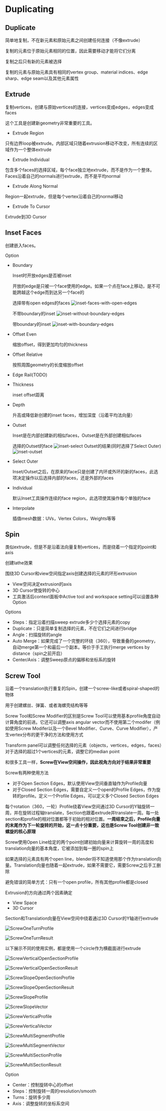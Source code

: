 # Duplicating

## Duplicate

简单地复制，不在新元素和原始元素之间创建任何连接（不像extrude）

复制的元素位于原始元素相同的位置，因此需要移动才能将它们分离

复制之后只有新的元素被选择

复制的元素与原始元素具有相同的vertex group、material indices、edge sharp、edge seam以及其他元素属性

## Extrude

复制vertices，创建与原始vertices的连接，vertices变成edges，edges变成faces

这个工具是创建新geometry非常重要的工具。

- Extrude Region

只有边界loop被extrude。内部区域只随着extrusion移动不改变，所有连续的区域作为一个整体extrude

- Extrude Individual

包含多个faces的选择区域，每个face独立地extrude，而不是作为一个整体。Faces沿着自己的normals进行extrude，而不是平均normal

- Extrude Along Normal

Region一起extrude，但是每个vertex沿着自己的normal移动

- Extrude To Cursor

Extrude到3D Cursor

## Inset Faces

创建嵌入faces。

Option

- Boundary

  Inset时开放edges是否被inset

  开放的edge是只被一个face使用的edge。如果一个点在face上移动，是不可能跨越这个edge而到达另一个face的

  选择带有open edges的faces
  ![inset-faces-with-open-edges](image/inset-faces-with-open-edges.png)

  不带boundary的inset
  ![inset-without-boundary-edges](image/inset-without-boundary-edges.png)

  带boundary的inset
  ![inset-with-boundary-edges](image/inset-with-boundary-edges.png)

- Offset Even

  缩放offset，得到更加均匀的thickness

- Offset Relative

  按照周围geometry的长度缩放offset

- Edge Rail(TODO)

- Thickness

  inset offset距离

- Depth

  升高或降低新创建的inset faces，增加深度（沿着平均法向量）

- Outset

  Inset是在内部创建新的相似faces，Outset是在外部创建相似faces

  选择的Outset的face
  ![inset-select](image/inset-select.png)
  Outset的结果(同时选择了Select Outer)
  ![inset-outset](image/inset-outset.png)

- Select Outer

  Inset/Outset之后，在原来的face只是创建了内环或外环的新的faces，此选项决定操作以后选择内部的faces，还是外部的faces

- Individual

  默认Inset工具操作连续的face region，此选项使其操作每个单独的face

- Interpolate

  插值mesh数据：UVs，Vertex Colors，Weights等等

## Spin

类似extrude，但是不是沿着法向量复制vertices，而是绕着一个指定的point和axis

创建lathe效果

围绕3D Cursor和view空间指定axis创建选择的元素的环形extrusion

- View空间决定extrusion的axis
- 3D Cursor使旋转的中心
- 工具激活后context面板中Active tool and workspace setting可以设置各种Option

Options

- Steps：指定沿着扫描sweep extrude多少个选择元素的copy
- Duplicate：只是简单复制选择的元素，不在它们之间进行bridge
- Angle：扫描旋转的angle
- Auto Merge：如果完成了一个完整的环绕（360），导致重叠的geometry，自动merge第一个和最后一个副本。等价于手工执行merge vertices by distance（spin之前开启）
- Center/Axis：调整Sweep原点的偏移和坐标系的旋转

## Screw Tool

沿着一个translation执行重复的Spin，创建一个screw-like或者spiral-shaped的物体

用于创建螺丝、弹簧、或者海螺壳结构等等

Screw Tool和Screw Modifier的区别是Screw Tool可以使用基本profile角度自动计算角度的前进。它还可以调整axis angular vector而不使用第二个modifer（例如使用Screw Modifer以及一个Bevel Modifier、Curve、Curve Modifier），产生vertex分布的更干净的方法和使用方式

Transform panel可以调整任何选择的元素（objects，vertices，edges，faces）对于选择的超过1个vertices的元素，调整它的median point

和很多工具一样，**Screw在View空间操作，因此视角方向对于结果非常重要**

Screw有两种使用方法

- 对于Open Section Edges，默认使用View空间垂直轴作为Profile向量
- 对于Closed Section Edges，需要自定义一个open的Profile Edges，作为旋转的profile。定义一个Profile Edges，可以定义多个Closed Section Edges

每个rotation（360，一轮）Profile绕着View空间通过3D Cursor的Y轴旋转一周，并在旋转过程轴translate，Section也跟着extrude并translate一周。每一处section和profile的相对位置都等于初始的相对位置。**一周结束之后，Profile向量的末尾作为下一轮旋转的开始，这一点十分重要，这也是Screw Tool创建非一致螺旋的核心原理**

Screw使用Open Line给定的两个point创建初始向量来计算旋转一周的高度和translation向量的基本角度，它被添加到每一圈的spin上

如果选择的元素具有两个open line，blender将不知道使用那个作为translation向量。Translation向量也随着一起extrude，如果不需要它，需要Screw之后手工删除

避免错误的简单方式：只有一个open profile，所有其他profile都是closed

Extrusion的方向通过两个因素确定

- View Space
- 3D Cursor

Section和Translation向量在View空间中绕着通过3D Cursor的Y轴进行extrude

![ScrewOneTurnProfile](image/ScrewOneTurnProfile.png)

![ScrewOneTurnResult](image/ScrewOneTurnResult.png)

以下展示不同的使用实例，都是使用一个circle作为横截面进行extrude

![ScrewVerticalOpenSectionProfile](image/ScrewVerticalOpenSectionProfile.png)

![ScrewVerticalOpenSectionResult](image/ScrewVerticalOpenSectionResult.png)

![ScrewSlopeOpenSectionProfile](image/ScrewSlopeOpenSectionProfile.png)

![ScrewSlopeOpenSectionResult](image/ScrewSlopeOpenSectionResult.png)

![ScrewSlopeProfile](image/ScrewSlopeProfile.png)

![ScrewSlopeVector](image/ScrewSlopeVector.png)

![ScrewVerticalProfile](image/ScrewVerticalProfile.png)

![ScrewVerticalVector](image/ScrewVerticalVector.png)

![ScrewMultiSegmentProfile](image/ScrewMultiSegmentProfile.png)

![ScrewMultiSegmentVector](image/ScrewMultiSegmentVector.png)

![ScrewMultiSectionProfile](image/ScrewMultiSectionProfile.png)

![ScrewMultiSectionResult](image/ScrewMultiSectionResult.png)

Option

- Center：控制旋转中心的offset
- Steps：控制旋转一周的resolution/smooth
- Turns：旋转多少周
- Axis：调整旋转的坐标系空间
